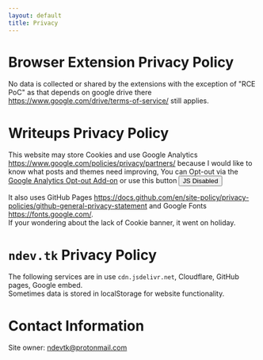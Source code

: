 ```yaml
---
layout: default
title: Privacy
---
```


# Browser Extension Privacy Policy
No data is collected or shared by the extensions with the exception of "RCE PoC" as that depends on google drive there <https://www.google.com/drive/terms-of-service/> still applies.

# Writeups Privacy Policy
This website may store Cookies and use Google Analytics <https://www.google.com/policies/privacy/partners/> because I would like to know what posts and themes need improving, You can Opt-out via the [Google Analytics Opt-out Add-on](https://chrome.google.com/webstore/detail/google-analytics-opt-out/fllaojicojecljbmefodhfapmkghcbnh) or use this button <button id="state">JS Disabled</button>  
<script>
  state.onclick = toggle;
  state.innerText = localStorage.getItem('optout') ? 'Opted-out' : 'Opted-in';
  
  function toggle() {
    if (localStorage.getItem('optout')) {
      localStorage.removeItem('optout');
    } else {
      localStorage.setItem('optout', true);
    }
    reload.postMessage('');
    location.reload();
  }
</script>
It also uses GitHub Pages <https://docs.github.com/en/site-policy/privacy-policies/github-general-privacy-statement> and Google Fonts <https://fonts.google.com/>.  
If your wondering about the lack of Cookie banner, it went on holiday.

# `ndev.tk` Privacy Policy
The following services are in use `cdn.jsdelivr.net`, Cloudflare, GitHub pages, Google embed.  
Sometimes data is stored in localStorage for website functionality.


# Contact Information
Site owner: [ndevtk@protonmail.com](mailto:ndevtk@protonmail.com)
